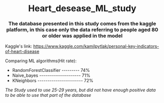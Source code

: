 <h1 align='center'>Heart_desease_ML_study</h1>
<h3 align='center'>The database presented in this study comes from the kaggle platform, in this case only the data referring to people aged 80 or older was applied in the model</h3>

Kaggle's link: https://www.kaggle.com/kamilpytlak/personal-key-indicators-of-heart-disease

Comparing ML algorithms(Hit rate):
- RandomForestClassifier --------- 74%
- Naive_bayes --------------------- 71%
- KNeighbors ----------------------- 72%

<i>The Study used to use 25-29 years, but did not have enough positive data to be able to use that part of the database</i>
